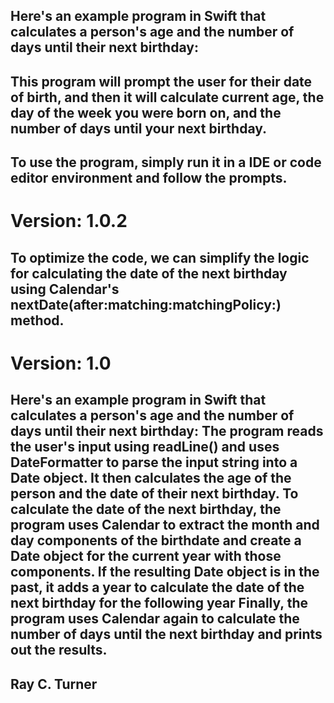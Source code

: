 ## Here's an example program in Swift that calculates a person's age and the number of days until their next birthday:

## This program will prompt the user for their date of birth, and then it will calculate current age, the day of the week you were born on, and the number of days until your next birthday.

## To use the program, simply run it in a IDE or code editor environment and follow the prompts.


# Version: 1.0.2
## To optimize the code, we can simplify the logic for calculating the date of the next birthday using Calendar's nextDate(after:matching:matchingPolicy:) method.


# Version: 1.0
## Here's an example program in Swift that calculates a person's age and the number of days until their next birthday: The program reads the user's input using readLine() and uses DateFormatter to parse the input string into a Date object. It then calculates the age of the person and the date of their next birthday. To calculate the date of the next birthday, the program uses Calendar to extract the month and day components of the birthdate and create a Date object for the current year with those components. If the resulting Date object is in the past, it adds a year to calculate the date of the next birthday for the following year Finally, the program uses Calendar again to calculate the number of days until the next birthday and prints out the results.


## Ray C. Turner